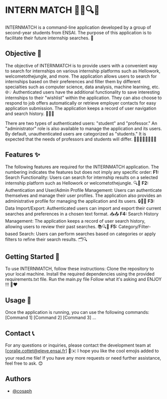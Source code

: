 # INTERN MATCH 👩‍💻🔍💼

INTERNMATCH is a command-line application developed by a group of second-year students from ENSAI. The purpose of this application is to facilitate their future internship searches. 🚀
## Objective 🎯

The objective of INTERNMATCH is to provide users with a convenient way to search for internships on various internship platforms such as Hellowork, welcometothejungle, and more. The application allows users to search for internships based on their preferences and filter them by different specialties such as computer science, data analysis, machine learning, etc. 🌐💡
Authenticated users have the additional functionality to save interesting internships to their "wishlist" within the application. They can also choose to respond to job offers automatically or retrieve employer contacts for easy application submission. The application keeps a record of user navigation and search history. 📝💼🔖

There are two types of authenticated users: "student" and "professor." An "administrator" role is also available to manage the application and its users. By default, unauthenticated users are categorized as "students." It is expected that the needs of professors and students will differ. 👩‍🎓👨‍🎓👨‍🏫👩‍🏫

## Features ✨
The following features are required for the INTERNMATCH application. The numbering indicates the features but does not imply any specific order:
__F1:__ Search Functionality: Users can search for internship results on a selected internship platform such as Hellowork or welcometothejungle. 🔍🔎
__F2:__ Authentication and User/Admin Profile Management: Users can authenticate themselves and manage their user profiles. The application also provides an administrative profile for managing the application and its users. 🔒👤👥
__F3:__ Data Import/Export: Authenticated users can import and export their current searches and preferences in a chosen text format. 📥📤
__F4:__ Search History Management: The application keeps a record of user search history, allowing users to review their past searches. 📚🔍📆
__F5:__ Category/Filter-based Search: Users can perform searches based on categories or apply filters to refine their search results. 🗂🔍
## Getting Started 🚀
To use INTERNMATCH, follow these instructions:
Clone the repository to your local machine.
Install the required dependencies using the provided requirements.txt file.
Run the main.py file
Follow what it's asking and ENJOY !!! 🎉❤️

## Usage 📖
Once the application is running, you can use the following commands:
[Command 1]
[Command 2]
[Command 3]
...

## Contact 📞
For any questions or inquiries, please contact the development team at [coralie.cottet@eleve.ensai.fr] 📧✉️
I hope you like the cool emojis added to your read.me file! If you have any more requests or need further assistance, feel free to ask. 😊


## Authors

- [@cosaph](https://github.com/cosaph)

